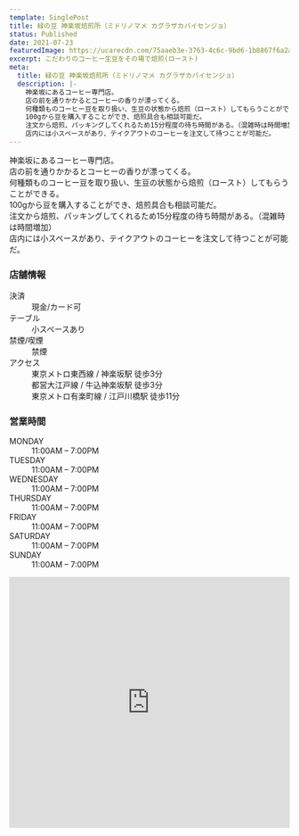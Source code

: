 ```yaml
---
template: SinglePost
title: 緑の豆 神楽坂焙煎所（ミドリノマメ カグラザカバイセンジョ）
status: Published
date: 2021-07-23
featuredImage: https://ucarecdn.com/75aaeb3e-3763-4c6c-9bd6-1b8867f6a2a7/
excerpt: こだわりのコーヒー生豆をその場で焙煎(ロースト)
meta:
  title: 緑の豆 神楽坂焙煎所（ミドリノマメ カグラザカバイセンジョ）
  description: |-
    神楽坂にあるコーヒー専門店。
    店の前を通りかかるとコーヒーの香りが漂ってくる。
    何種類ものコーヒー豆を取り扱い、生豆の状態から焙煎（ロースト）してもらうことができる。
    100gから豆を購入することができ、焙煎具合も相談可能だ。
    注文から焙煎、パッキングしてくれるため15分程度の待ち時間がある。（混雑時は時間増加）
    店内には小スペースがあり、テイクアウトのコーヒーを注文して待つことが可能だ。
---
```

神楽坂にあるコーヒー専門店。\
店の前を通りかかるとコーヒーの香りが漂ってくる。\
何種類ものコーヒー豆を取り扱い、生豆の状態から焙煎（ロースト）してもらうことができる。\
100gから豆を購入することができ、焙煎具合も相談可能だ。\
注文から焙煎、パッキングしてくれるため15分程度の待ち時間がある。（混雑時は時間増加）\
店内には小スペースがあり、テイクアウトのコーヒーを注文して待つことが可能だ。



### 店舗情報

<dl id="info">

<dt>決済</dt>
<dd>現金/カード可</dd>
<dt>テーブル</dt>
<dd>小スペースあり</dd>
<dt>禁煙/喫煙</dt>
<dd>禁煙</dd>
<dt>アクセス</dt>
<dd>東京メトロ東西線 / 神楽坂駅 徒歩3分</dd>
<dd>都営大江戸線 / 牛込神楽坂駅 徒歩3分</dd>
<dd>東京メトロ有楽町線 / 江戸川橋駅 徒歩11分</dd>
</dd>
</dl>

### 営業時間

<dl id="op_h">

<dt>MONDAY</dt>
<dd>11:00AM – 7:00PM</dd>
<dt>TUESDAY</dt>
<dd>11:00AM – 7:00PM</dd>
<dt>WEDNESDAY</dt>
<dd>11:00AM – 7:00PM</dd>
<dt>THURSDAY</dt>
<dd>11:00AM – 7:00PM</dd>
<dt>FRIDAY</dt>
<dd>11:00AM – 7:00PM</dd>
<dt>SATURDAY</dt>
<dd>11:00AM – 7:00PM</dd>
<dt>SUNDAY</dt>
<dd>11:00AM – 7:00PM</dd>

</dl>

<iframe src="https://www.google.com/maps/embed?pb=!1m14!1m8!1m3!1d12959.80331722236!2d139.7363197!3d35.7028276!3m2!1i1024!2i768!4f13.1!3m3!1m2!1s0x0%3A0x9250efa04c72371b!2z57eR44Gu6LGGIOelnualveWdgueEmeeFjuaJgA!5e0!3m2!1sja!2sjp!4v1584351774407!5m2!1sja!2sjp" width="100%" height="450" frameborder="0" style="border:0;" allowfullscreen="" aria-hidden="false" tabindex="0"></iframe>